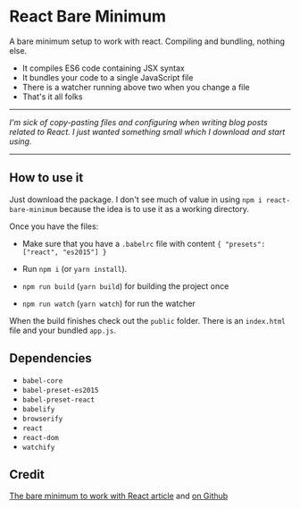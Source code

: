 # React Bare Minimum

A bare minimum setup to work with react. Compiling and bundling, nothing else.

* It compiles ES6 code containing JSX syntax
* It bundles your code to a single JavaScript file
* There is a watcher running above two when you change a file
* That's it all folks

---

*I'm sick of copy-pasting files and configuring when writing blog posts related to React. I just wanted something small which I download and start using.*

---

## How to use it

Just download the package. I don't see much of value in using `npm i react-bare-minimum` because the idea is to use it as a working directory.

Once you have the files:

* Make sure that you have a `.babelrc` file with content `{ "presets": ["react", "es2015"] }`

* Run `npm i` (or `yarn install`).
* `npm run build` (`yarn build`) for building the project once
* `npm run watch` (`yarn watch`) for run the watcher

When the build finishes check out the `public` folder. There is an `index.html` file and your bundled `app.js`.

## Dependencies

* `babel-core`
* `babel-preset-es2015`
* `babel-preset-react`
* `babelify`
* `browserify`
* `react`
* `react-dom`
* `watchify`

## Credit

[The bare minimum to work with React article](http://krasimirtsonev.com/blog/article/The-bare-minimum-to-work-with-React)
and [on Github](https://github.com/krasimir/react-bare-minimum/blob/master/package.json)